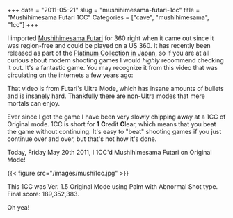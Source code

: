 +++
date = "2011-05-21"
slug = "mushihimesama-futari-1cc"
title = "Mushihimesama Futari 1CC"
Categories = ["cave", "mushihimesama", "1cc"]
+++

I imported [Mushihimesama Futari](http://en.wikipedia.org/wiki/Mushihime-sama_Futari) for 360 right when it came out since it was region-free and could be played on a US 360.  It has recently been released as part of the [Platinum Collection in Japan](http://www.play-asia.com/Mushihimesama_Futari_Ver_1.5_Platinum_Collection/paOS-13-71-br-49-en-70-3yu5.html), so if you are at all curious about modern shooting games I would _highly_ recommend checking it out.  It's a fantastic game.  You may recognize it from this video that was circulating on the internets a few years ago:



That video is from Futari's Ultra Mode, which has insane amounts of bullets and is insanely hard.  Thankfully there are non-Ultra modes that mere mortals can enjoy.

Ever since I got the game I have been very slowly chipping away at a 1CC of Original mode. 1CC is short for **1** **C**redit **C**lear, which means that you beat the game without continuing.  It's easy to "beat" shooting games if you just continue over and over, but that's not how it's done.

Today, Friday May 20th 2011, I 1CC'd Mushihimesama Futari on Original Mode!

{{< figure src="/images/mushi1cc.jpg" >}}

This 1CC was Ver. 1.5 Original Mode using Palm with Abnormal Shot type.  Final score: 189,352,383.

Oh yea!
